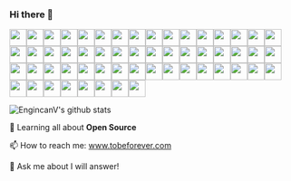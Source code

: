 ### Hi there 👋
<img src="https://github.com/TheDudeThatCode/TheDudeThatCode/blob/master/Assets/Mario_Hello_Big.gif" width="30px"><img src="https://github.com/TheDudeThatCode/TheDudeThatCode/blob/master/Assets/Mario_Hello_Big.gif" width="30px"><img src="https://github.com/TheDudeThatCode/TheDudeThatCode/blob/master/Assets/Mario_Hello_Big.gif" width="30px"><img src="https://github.com/TheDudeThatCode/TheDudeThatCode/blob/master/Assets/Mario_Hello_Big.gif" width="30px"><img src="https://github.com/TheDudeThatCode/TheDudeThatCode/blob/master/Assets/Mario_Hello_Big.gif" width="30px"><img src="https://github.com/TheDudeThatCode/TheDudeThatCode/blob/master/Assets/Mario_Hello_Big.gif" width="30px"><img src="https://github.com/TheDudeThatCode/TheDudeThatCode/blob/master/Assets/Mario_Hello_Big.gif" width="30px"><img src="https://github.com/TheDudeThatCode/TheDudeThatCode/blob/master/Assets/Mario_Hello_Big.gif" width="30px"><img src="https://github.com/TheDudeThatCode/TheDudeThatCode/blob/master/Assets/Mario_Hello_Big.gif" width="30px"><img src="https://github.com/TheDudeThatCode/TheDudeThatCode/blob/master/Assets/Mario_Hello_Big.gif" width="30px"><img src="https://github.com/TheDudeThatCode/TheDudeThatCode/blob/master/Assets/Mario_Hello_Big.gif" width="30px"><img src="https://github.com/TheDudeThatCode/TheDudeThatCode/blob/master/Assets/Mario_Hello_Big.gif" width="30px"><img src="https://github.com/TheDudeThatCode/TheDudeThatCode/blob/master/Assets/Mario_Hello_Big.gif" width="30px"><img src="https://github.com/TheDudeThatCode/TheDudeThatCode/blob/master/Assets/Mario_Hello_Big.gif" width="30px"><img src="https://github.com/TheDudeThatCode/TheDudeThatCode/blob/master/Assets/Mario_Hello_Big.gif" width="30px"><img src="https://github.com/TheDudeThatCode/TheDudeThatCode/blob/master/Assets/Mario_Hello_Big.gif" width="30px"><img src="https://github.com/TheDudeThatCode/TheDudeThatCode/blob/master/Assets/Mario_Hello_Big.gif" width="30px"><img src="https://github.com/TheDudeThatCode/TheDudeThatCode/blob/master/Assets/Mario_Hello_Big.gif" width="30px"><img src="https://github.com/TheDudeThatCode/TheDudeThatCode/blob/master/Assets/Mario_Hello_Big.gif" width="30px"><img src="https://github.com/TheDudeThatCode/TheDudeThatCode/blob/master/Assets/Mario_Hello_Big.gif" width="30px"><img src="https://github.com/TheDudeThatCode/TheDudeThatCode/blob/master/Assets/Mario_Hello_Big.gif" width="30px"><img src="https://github.com/TheDudeThatCode/TheDudeThatCode/blob/master/Assets/Mario_Hello_Big.gif" width="30px"><img src="https://github.com/TheDudeThatCode/TheDudeThatCode/blob/master/Assets/Mario_Hello_Big.gif" width="30px"><img src="https://github.com/TheDudeThatCode/TheDudeThatCode/blob/master/Assets/Mario_Hello_Big.gif" width="30px"><img src="https://github.com/TheDudeThatCode/TheDudeThatCode/blob/master/Assets/Mario_Hello_Big.gif" width="30px"><img src="https://github.com/TheDudeThatCode/TheDudeThatCode/blob/master/Assets/Mario_Hello_Big.gif" width="30px"><img src="https://github.com/TheDudeThatCode/TheDudeThatCode/blob/master/Assets/Mario_Hello_Big.gif" width="30px"><img src="https://github.com/TheDudeThatCode/TheDudeThatCode/blob/master/Assets/Mario_Hello_Big.gif" width="30px"><img src="https://github.com/TheDudeThatCode/TheDudeThatCode/blob/master/Assets/Mario_Hello_Big.gif" width="30px"><img src="https://github.com/TheDudeThatCode/TheDudeThatCode/blob/master/Assets/Mario_Hello_Big.gif" width="30px"><img src="https://github.com/TheDudeThatCode/TheDudeThatCode/blob/master/Assets/Mario_Hello_Big.gif" width="30px"><img src="https://github.com/TheDudeThatCode/TheDudeThatCode/blob/master/Assets/Mario_Hello_Big.gif" width="30px"><img src="https://github.com/TheDudeThatCode/TheDudeThatCode/blob/master/Assets/Mario_Hello_Big.gif" width="30px"><img src="https://github.com/TheDudeThatCode/TheDudeThatCode/blob/master/Assets/Mario_Hello_Big.gif" width="30px"><img src="https://github.com/TheDudeThatCode/TheDudeThatCode/blob/master/Assets/Mario_Hello_Big.gif" width="30px"><img src="https://github.com/TheDudeThatCode/TheDudeThatCode/blob/master/Assets/Mario_Hello_Big.gif" width="30px"><img src="https://github.com/TheDudeThatCode/TheDudeThatCode/blob/master/Assets/Mario_Hello_Big.gif" width="30px"><img src="https://github.com/TheDudeThatCode/TheDudeThatCode/blob/master/Assets/Mario_Hello_Big.gif" width="30px"><img src="https://github.com/TheDudeThatCode/TheDudeThatCode/blob/master/Assets/Mario_Hello_Big.gif" width="30px"><img src="https://github.com/TheDudeThatCode/TheDudeThatCode/blob/master/Assets/Mario_Hello_Big.gif" width="30px"><img src="https://github.com/TheDudeThatCode/TheDudeThatCode/blob/master/Assets/Mario_Hello_Big.gif" width="30px"><img src="https://github.com/TheDudeThatCode/TheDudeThatCode/blob/master/Assets/Mario_Hello_Big.gif" width="30px"><img src="https://github.com/TheDudeThatCode/TheDudeThatCode/blob/master/Assets/Mario_Hello_Big.gif" width="30px"><img src="https://github.com/TheDudeThatCode/TheDudeThatCode/blob/master/Assets/Mario_Hello_Big.gif" width="30px"><img src="https://github.com/TheDudeThatCode/TheDudeThatCode/blob/master/Assets/Mario_Hello_Big.gif" width="30px"><img src="https://github.com/TheDudeThatCode/TheDudeThatCode/blob/master/Assets/Mario_Hello_Big.gif" width="30px"><img src="https://github.com/TheDudeThatCode/TheDudeThatCode/blob/master/Assets/Mario_Hello_Big.gif" width="30px"><img src="https://github.com/TheDudeThatCode/TheDudeThatCode/blob/master/Assets/Mario_Hello_Big.gif" width="30px"><img src="https://github.com/TheDudeThatCode/TheDudeThatCode/blob/master/Assets/Mario_Hello_Big.gif" width="30px"><img src="https://github.com/TheDudeThatCode/TheDudeThatCode/blob/master/Assets/Mario_Hello_Big.gif" width="30px"><img src="https://github.com/TheDudeThatCode/TheDudeThatCode/blob/master/Assets/Mario_Hello_Big.gif" width="30px"><img src="https://github.com/TheDudeThatCode/TheDudeThatCode/blob/master/Assets/Mario_Hello_Big.gif" width="30px"><img src="https://github.com/TheDudeThatCode/TheDudeThatCode/blob/master/Assets/Mario_Hello_Big.gif" width="30px"><img src="https://github.com/TheDudeThatCode/TheDudeThatCode/blob/master/Assets/Mario_Hello_Big.gif" width="30px"><img src="https://github.com/TheDudeThatCode/TheDudeThatCode/blob/master/Assets/Mario_Hello_Big.gif" width="30px"><img src="https://github.com/TheDudeThatCode/TheDudeThatCode/blob/master/Assets/Mario_Hello_Big.gif" width="30px">

![EngincanV's github stats](https://github-readme-stats.vercel.app/api?username=d-d-up&show_icons=true&line_height=30)

🌱 Learning all about **Open Source**

📫 How to reach me: www.tobeforever.com

💬 Ask me about I will answer!

<!--
**d-d-up/d-d-up** is a ✨ _special_ ✨ repository because its `README.md` (this file) appears on your GitHub profile.

Here are some ideas to get you started:

- 🔭 I’m currently working on ...
- 🌱 I’m currently learning ...
- 👯 I’m looking to collaborate on ...
- 🤔 I’m looking for help with ...
- 💬 Ask me about ...
- 📫 How to reach me: ...
- 😄 Pronouns: ...
- ⚡ Fun fact: ...
-->
